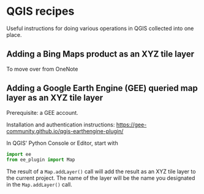 # QGIS recipes

Useful instructions for doing various operations in QGIS collected into one place.



## Adding a Bing Maps product as an XYZ tile layer

To move over from OneNote



## Adding a Google Earth Engine (GEE) queried map layer as an XYZ tile layer

Prerequisite: a GEE account. 

Installation and authentication instructions:
https://gee-community.github.io/qgis-earthengine-plugin/

In QGIS' Python Console or Editor, start with 

```python
import ee
from ee_plugin import Map
```

The result of a `Map.addLayer()` call will add the result as an XYZ tile layer to the current project. The name of the layer will be the name you designated in the `Map.addLayer()` call.



